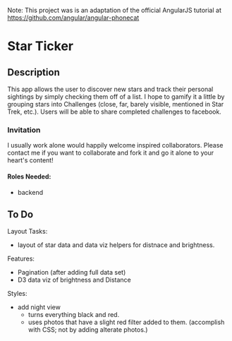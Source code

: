 Note: This project was is an adaptation of the official AngularJS tutorial at https://github.com/angular/angular-phonecat

# Star Ticker

## Description
This app allows the user to discover new stars and track their personal sightings by simply checking them off of a list.  I hope to gamify it a little by grouping stars into Challenges (close, far, barely visible, mentioned in Star Trek, etc.).  Users will be able to share completed challenges to facebook.

### Invitation
I usually work alone would happily welcome inspired collaborators.  Please contact me if you want to collaborate and fork it and go it alone to your heart's content!
#### Roles Needed:
- backend

## To Do
Layout Tasks:
- layout of star data and data viz helpers for distnace and brightness.

Features:
- Pagination (after adding full data set)
- D3 data viz of brightness and Distance

Styles:
- add night view
  - turns everything black and red.
  - uses photos that have a slight red filter added to them. (accomplish with CSS; not by adding alterate photos.)
